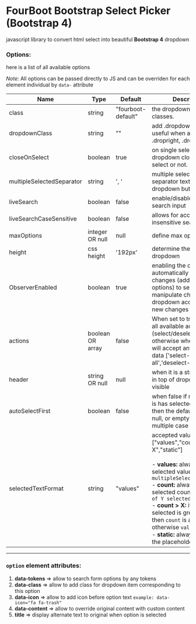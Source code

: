 **FourBoot Bootstrap Select Picker (Bootstrap 4)**
==========

javascript library to convert html select into beautiful **Bootstrap 4** dropdown

### Options:
here is a list of all available options

*Note:* All options can be passed directly to JS and can be overriden for each element individual by ```data-``` attribute

|Name|Type|Default|Description|
|--- |--- |--- |--- |
|class|string|"fourboot-default"|the dropdown button classes.|
|dropdownClass|string|""|add .dropdown classes, useful when add .dropleft, .dropright, .dropup, ... etc|
|closeOnSelect|boolean|true|on single select, should dropdown close after select or not.|
|multipleSelectedSeparator|string|', '|multiple selected choices separator text on dropdown button|
|liveSearch|boolean|false|enable/disable the live search input|
|liveSearchCaseSensitive|boolean|false|allows for accent-insensitive searching.|
|maxOptions|integer OR null|null|define max option selected|
|height|css height|'192px'|determine the height of the dropdown|
|ObserverEnabled|boolean|true|enabling the observer will automatically detect any changes (add/remove options) to select and manipulate changes to dropdown according to new changes|
|actions|boolean OR array|false|When set to true, it will add all available actions (select/deselect) buttons , otherwise when it array it will accept any of these data ['select-all','deselect-all']|
|header|string OR null|null|when it is a string a header in top of dropdown will be visible|
|autoSelectFirst|boolean|false|when false if no option has is has selected attribute then the default value is null, or empty array in multiple case|
|selectedTextFormat|string|"values"|accepted values are: <br> ["values","count","count > X","static"] <br> <br>  - **values:** always display selected values joined by ```multipleSelectedSeparator``` <br> - **count:** always display selected count in format ```X of Y selected```  <br> - **count > X:** if count of selected is greater than X then ```count``` is applied otherwise ```values``` is applied  <br> - **static:** always display the placeholder|

<hr>

### **```option```** element attributes:

1. **data-tokens** =>  allow to search form options by any tokens
2. **data-class** =>  allow to add class for dropdown item corresponding to this option
3. **data-icon** =>  allow to add icon before option text ```example: data-icon="fa fa-trash"```
4. **data-content** =>  allow to override original content with custom content
5. **title** => display alternate text to original when option is selected
